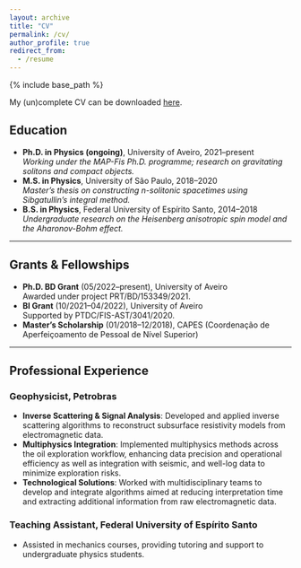 ```yaml
---
layout: archive
title: "CV"
permalink: /cv/
author_profile: true
redirect_from:
  - /resume
---
```


{% include base_path %}
<!-- Optional short intro or summary -->
<div class="wordwrap">
  My (un)complete CV can be downloaded  <a href="/assets/Etevaldo_cv.pdf" target="_blank">here</a>.
</div>


## Education
- **Ph.D. in Physics (ongoing)**, University of Aveiro, 2021–present  
  *Working under the MAP-Fis Ph.D. programme; research on gravitating solitons and compact objects.*  
- **M.S. in Physics**, University of São Paulo, 2018–2020  
  *Master’s thesis on constructing n-solitonic spacetimes using Sibgatullin’s integral method.*  
- **B.S. in Physics**, Federal University of Espírito Santo, 2014–2018  
  *Undergraduate research on the Heisenberg anisotropic spin model and the Aharonov-Bohm effect.*

---

## Grants & Fellowships
- **Ph.D. BD Grant** (05/2022–present), University of Aveiro  
  Awarded under project PRT/BD/153349/2021.  
- **BI Grant** (10/2021–04/2022), University of Aveiro  
  Supported by PTDC/FIS-AST/3041/2020.  
- **Master’s Scholarship** (01/2018–12/2018), CAPES (Coordenação de Aperfeiçoamento de Pessoal de Nível Superior)

---

## Professional Experience
### Geophysicist, Petrobras
- **Inverse Scattering & Signal Analysis**: Developed and applied inverse scattering algorithms to reconstruct subsurface resistivity models from electromagnetic  data.
- **Multiphysics Integration**: Implemented multiphysics methods across the oil exploration workflow, enhancing data precision and operational efficiency as well as integration with  seismic, and well-log data to minimize exploration risks.
- **Technological Solutions**: Worked with multidisciplinary teams to develop and integrate algorithms aimed at reducing interpretation time and extracting additional information from raw electromagnetic data.

### Teaching Assistant, Federal University of Espírito Santo
- Assisted in mechanics courses, providing tutoring and support to undergraduate physics students.
